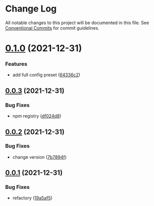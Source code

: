 # Change Log

All notable changes to this project will be documented in this file.
See [Conventional Commits](https://conventionalcommits.org) for commit guidelines.

# [0.1.0](https://github.com/ljy-code/eslint-config/compare/v0.0.3...v0.1.0) (2021-12-31)


### Features

* add full config preset ([64336c2](https://github.com/ljy-code/eslint-config/commit/64336c2f9c25dac173dd39080bc60d086686a2b7))





## [0.0.3](https://github.com/ljy-code/eslint-config/compare/v0.0.2...v0.0.3) (2021-12-31)


### Bug Fixes

* npm registry ([df024d8](https://github.com/ljy-code/eslint-config/commit/df024d8da9a6327ab7dbe103b8e6ea6f48f958eb))





## [0.0.2](https://github.com/ljy-code/eslint-config/compare/v0.0.1...v0.0.2) (2021-12-31)


### Bug Fixes

* change version ([7b7894f](https://github.com/ljy-code/eslint-config/commit/7b7894f1368a37b8b33d10123f1fb85115543cdd))





## [0.0.1](https://github.com/ljy-code/eslint-config/compare/v0.2.0...v0.0.1) (2021-12-31)


### Bug Fixes

* refactory ([19a5af5](https://github.com/ljy-code/eslint-config/commit/19a5af51a42a5ee214cfca1fdca9dbf9862bafb1))
